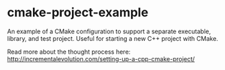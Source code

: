 # cmake-project-example

An example of a CMake configuration to support a separate executable, library, and test project.  Useful for starting a new C++ project with CMake.

Read more about the thought process here: http://incrementalevolution.com/setting-up-a-cpp-cmake-project/
